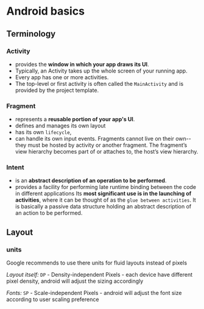 # Android basics


## Terminology

### Activity

- provides the **window in which your app draws its UI**. 
- Typically, an Activity takes up the whole screen of your running app. 
- Every app has one or more activities. 
- The top-level or first activity is often called the `MainActivity` and is provided by the project template. 

### Fragment 

- represents a **reusable portion of your app's UI**. 
- defines and manages its own layout
- has its own `lifecycle`, 
- can handle its own input events. 
Fragments cannot live on their own--they must be hosted by activity or another fragment. 
The fragment’s view hierarchy becomes part of or attaches to, the host’s view hierarchy.

### Intent 

- is an **abstract description of an operation to be performed**.
- provides a facility for performing late runtime binding between the code in different applications
Its **most significant use is in the launching of activities**, where it can be thought of as the `glue between activities`. 
It is basically a passive data structure holding an abstract description of an action to be performed.



## Layout

### units

Google recommends to use there units for fluid layouts instead of pixels

*Layout itself:* 
`DP` - Density-independent Pixels
     - each device have different pixel density, android will adjust the sizing accordingly


*Fonts:*
`SP` - Scale-independent Pixels 
     - android will adjust the font size according to user scaling preference 
    

